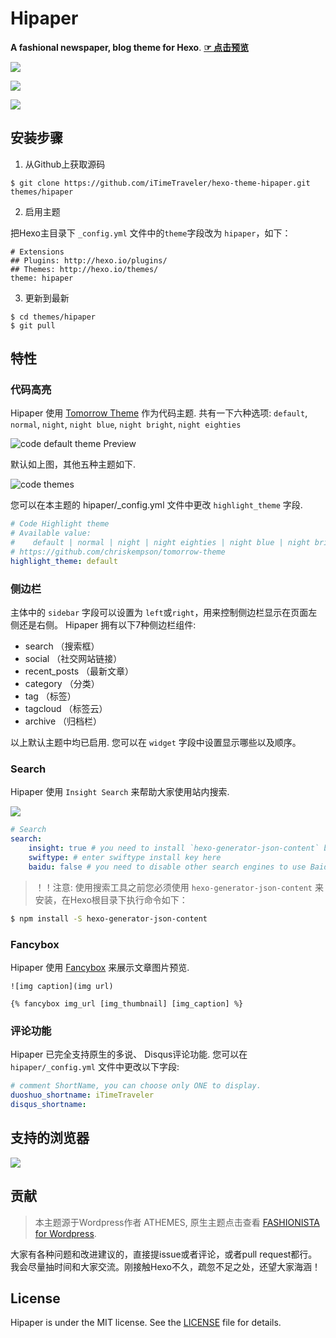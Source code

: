 # Hipaper

**A fashional newspaper, blog theme for Hexo**. [**☞ 点击预览**](https://itimetraveler.github.io/hexo-theme-hipaper/)


![](https://raw.githubusercontent.com/iTimeTraveler/iTimeTraveler.github.io/master/gallery/hipaper-demo-screen.png)

![](https://raw.githubusercontent.com/iTimeTraveler/hexo-theme-hipaper/master/source/preview/mobile-preview.png)

![](https://raw.githubusercontent.com/iTimeTraveler/hexo-theme-hipaper/master/source/preview/hipaper-preview.png)


<!--more-->

## 安装步骤

 1. 从Github上获取源码

 ```shell
 $ git clone https://github.com/iTimeTraveler/hexo-theme-hipaper.git themes/hipaper
 ```
 2. 启用主题

 把Hexo主目录下 `_config.yml` 文件中的`theme`字段改为 `hipaper`，如下：
 ```
 # Extensions
 ## Plugins: http://hexo.io/plugins/
 ## Themes: http://hexo.io/themes/
 theme: hipaper
 ```
 3. 更新到最新

 ```shell
 $ cd themes/hipaper
 $ git pull
 ```



## 特性


### 代码高亮

Hipaper 使用 [Tomorrow Theme](https://github.com/chriskempson/tomorrow-theme) 作为代码主题. 共有一下六种选项: `default`, `normal`, `night`, `night blue`, `night bright`, `night eighties`

![code `default` theme Preview](https://raw.githubusercontent.com/iTimeTraveler/hexo-theme-hipaper/master/source/preview/code-theme-default.png)

默认如上图，其他五种主题如下.

![code themes](https://raw.githubusercontent.com/iTimeTraveler/hexo-theme-hipaper/master/source/preview/code-theme.jpg?raw=true)

您可以在本主题的 hipaper/_config.yml 文件中更改 `highlight_theme` 字段.

```yml
# Code Highlight theme
# Available value:
#    default | normal | night | night eighties | night blue | night bright
# https://github.com/chriskempson/tomorrow-theme
highlight_theme: default
```



### 侧边栏

主体中的 `sidebar` 字段可以设置为 `left`或`right`，用来控制侧边栏显示在页面左侧还是右侧。
Hipaper 拥有以下7种侧边栏组件:

- search （搜索框）
- social （社交网站链接）
- recent_posts （最新文章）
- category （分类）
- tag （标签）
- tagcloud （标签云）
- archive （归档栏）

以上默认主题中均已启用. 您可以在 `widget` 字段中设置显示哪些以及顺序。


### Search

Hipaper 使用 `Insight Search` 来帮助大家使用站内搜索.

![](https://raw.githubusercontent.com/iTimeTraveler/hexo-theme-hipaper/master/source/preview/search-preview.png)

```yml
# Search
search:
    insight: true # you need to install `hexo-generator-json-content` before using Insight Search
    swiftype: # enter swiftype install key here
    baidu: false # you need to disable other search engines to use Baidu search, options: true, false
```

> ！！注意: 使用搜索工具之前您必须使用 `hexo-generator-json-content` 来安装，在Hexo根目录下执行命令如下：

```bash
$ npm install -S hexo-generator-json-content
```


### Fancybox

Hipaper 使用 [Fancybox] 来展示文章图片预览.

```
![img caption](img url)

{% fancybox img_url [img_thumbnail] [img_caption] %}
```

### 评论功能

Hipaper 已完全支持原生的多说、 Disqus评论功能. 您可以在 `hipaper/_config.yml` 文件中更改以下字段:

```yml
# comment ShortName, you can choose only ONE to display.
duoshuo_shortname: iTimeTraveler
disqus_shortname:
```



## 支持的浏览器

![](https://raw.githubusercontent.com/iTimeTraveler/hexo-theme-hipaper/master/source/preview/browser-support.png?raw=true)



## 贡献

> 本主题源于Wordpress作者 ATHEMES, 原生主题点击查看 [FASHIONISTA for Wordpress](http://athemes.com/theme/fashionista/).

大家有各种问题和改进建议的，直接提issue或者评论，或者pull request都行。我会尽量抽时间和大家交流。刚接触Hexo不久，疏忽不足之处，还望大家海涵！


## License

Hipaper is under the MIT license. See the [LICENSE](https://github.com/iTimeTraveler/hexo-theme-hipaper/blob/master/LICENSE) file for details.


[Hexo]: https://hexo.io/
[Fancybox]: http://fancyapps.com/fancybox/
[Font Awesome]: http://fontawesome.io/
